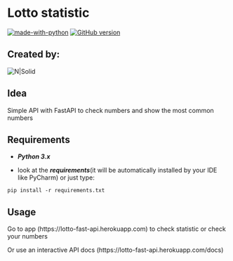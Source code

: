 # Lotto statistic

[![made-with-python](https://img.shields.io/badge/Made%20with-Python-1f425f.svg)](https://www.python.org/)
[![GitHub version](https://badge.fury.io/gh/MarLisiecki%2Fmarkdown_table_gen.svg)](https://badge.fury.io/gh/MarLisiecki%2Fmarkdown_table_gen)

##  Created by:

  ![N|Solid](https://i.imgur.com/zk7PUsqm.jpg)



## Idea
Simple API with FastAPI to check numbers and show the most common numbers

## Requirements
- ***Python 3.x***

- look at the ***requirements***(it will be automatically installed by your IDE like PyCharm) or just type:
```console
pip install -r requirements.txt
```

## Usage
<p align="left">
Go to app (https://lotto-fast-api.herokuapp.com) to check statistic or check your numbers
</p>

<p align="left">
Or use an interactive API docs (https://lotto-fast-api.herokuapp.com/docs)
</p>




